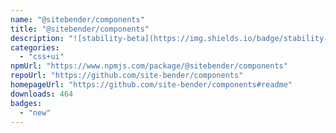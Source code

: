 ```yaml
---
name: "@sitebender/components"
title: "@sitebender/components"
description: "![stability-beta](https://img.shields.io/badge/stability-beta-33bbff.svg)"
categories:
  - "css+ui"
npmUrl: "https://www.npmjs.com/package/@sitebender/components"
repoUrl: "https://github.com/site-bender/components"
homepageUrl: "https://github.com/site-bender/components#readme"
downloads: 464
badges:
  - "new"
---
```

